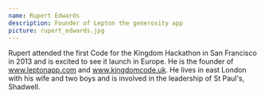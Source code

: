```yaml
---
name: Rupert Edwards
description: Founder of Lepton the generosity app
picture: rupert_edwards.jpg 
---
```

Rupert attended the first Code for the Kingdom Hackathon in San Francisco in 2013 and is excited to see it launch in Europe. He is the founder of www.leptonapp.com and www.kingdomcode.uk. He lives in east London with his wife and two boys and is involved in the leadership of St Paul's, Shadwell. 
